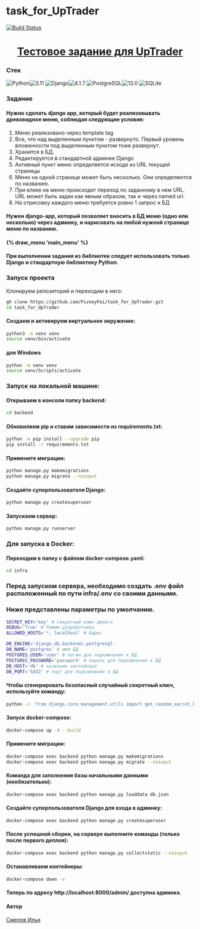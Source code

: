 # task_for_UpTrader

[![Build Status](https://github.com/PivnoyFei/task_for_UpTrader/actions/workflows/main.yml/badge.svg?branch=main)](https://github.com/PivnoyFei/task_for_UpTrader/actions/workflows/main.yml)

<h1 align="center"><a target="_blank" href="">Тестовое задание для UpTrader</a></h1>

### Стек
![Python](https://img.shields.io/badge/Python-171515?style=flat-square&logo=Python)![3.11](https://img.shields.io/badge/3.11-blue?style=flat-square&logo=3.11)
![Django](https://img.shields.io/badge/Django-171515?style=flat-square&logo=Django)![4.1.7](https://img.shields.io/badge/4.1.7-blue?style=flat-square&logo=4.1.7)
![PostgreSQL](https://img.shields.io/badge/PostgreSQL-171515?style=flat-square&logo=PostgreSQL)![13.0](https://img.shields.io/badge/13.0-blue?style=flat-square&logo=13.0)
![SQLite](https://img.shields.io/badge/SQLite-171515?style=flat-square&logo=SQLite)

### Задание
#### Нужно сделать django app, который будет реализовывать древовидное меню, соблюдая следующие условия:
1) Меню реализовано через template tag
2) Все, что над выделенным пунктом - развернуто. Первый уровень вложенности под выделенным пунктом тоже развернут.
3) Хранится в БД.
4) Редактируется в стандартной админке Django
5) Активный пункт меню определяется исходя из URL текущей страницы
6) Меню на одной странице может быть несколько. Они определяются по названию.
7) При клике на меню происходит переход по заданному в нем URL. URL может быть задан как явным образом, так и через named url.
8) На отрисовку каждого меню требуется ровно 1 запрос к БД

#### Нужен django-app, который позволяет вносить в БД меню (одно или несколько) через админку, и нарисовать на любой нужной странице меню по названию.
#### {% draw_menu 'main_menu' %}
#### При выполнении задания из библиотек следует использовать только Django и стандартную библиотеку Python.


### Запуск проекта
Клонируем репозиторий и переходим в него:
```bash
gh clone https://github.com/PivnoyFei/task_for_UpTrader.git
cd task_for_UpTrader
```

#### Создаем и активируем виртуальное окружение:
```bash
python3 -m venv venv
source venv/bin/activate
```
#### для Windows
```bash
python -m venv venv
source venv/Scripts/activate
```

### Запуск на локальной машине:
#### Открываем в консоли папку backend:
```bash
cd backend
```

#### Обновиляем pip и ставим зависимости из requirements.txt:
```bash
python -m pip install --upgrade pip
pip install -r requirements.txt
```

#### Примените миграции:
```bash
python manage.py makemigrations
python manage.py migrate --noinput
```

#### Создайте суперпользователя Django:
```bash
python manage.py createsuperuser
```

#### Запускаем сервер:
```bash
python manage.py runserver
```

### Для запуска в Docker:
#### Переходим в папку с файлом docker-compose.yaml:
```bash
cd infra
```

### Перед запуском сервера, необходимо создать .env файл расположенный по пути infra/.env со своими данными.
### Ниже представлены параметры по умолчанию.
```bash
SECRET_KEY='key' # Секретный ключ джанго
DEBUG='True' # Режим разработчика
ALLOWED_HOSTS='*, localhost' # Адрес

DB_ENGINE='django.db.backends.postgresql'
DB_NAME='postgres' # имя БД
POSTGRES_USER='user' # логин для подключения к БД
POSTGRES_PASSWORD='password' # пароль для подключения к БД
DB_HOST='db' # название контейнера
DB_PORT='5432' # порт для подключения к БД
```

#### Чтобы сгенерировать безопасный случайный секретный ключ, используйте команду:
```bash
python -c 'from django.core.management.utils import get_random_secret_key; print(get_random_secret_key())'
```

#### Запуск docker-compose:
```bash
docker-compose up -d --build
```

#### Примените миграции:
```bash
docker-compose exec backend python manage.py makemigrations
docker-compose exec backend python manage.py migrate --noinput
```

#### Команда для заполнения базы начальными данными (необязательно):
```bash
docker-compose exec backend python manage.py loaddata db.json
```

#### Создайте суперпользователя Django для входа в админку:
```bash
docker-compose exec backend python manage.py createsuperuser
```

#### После успешной сборки, на сервере выполните команды (только после первого деплоя):
```bash
docker-compose exec backend python manage.py collectstatic --noinput
```

#### Останавливаем контейнеры:
```bash
docker-compose down -v
```

#### Теперь по адресу http://localhost:8000/admin/ доступна админка.

#### Автор
[Смелов Илья](https://github.com/PivnoyFei)
